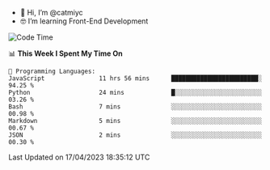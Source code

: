 - 👋 Hi, I’m @catmiyc
- 🤓 I’m learning Front-End Development

<!---
catmiyc/catmiyc is a ✨ special ✨ repository because its `README.md` (this file) appears on your GitHub profile.
You can click the Preview link to take a look at your changes.
--->


<!--START_SECTION:waka-->
![Code Time](http://img.shields.io/badge/Code%20Time-137%20hrs%2031%20mins-blue)

📊 **This Week I Spent My Time On** 

```text
💬 Programming Languages: 
JavaScript               11 hrs 56 mins      ████████████████████████░   94.25 % 
Python                   24 mins             █░░░░░░░░░░░░░░░░░░░░░░░░   03.26 % 
Bash                     7 mins              ░░░░░░░░░░░░░░░░░░░░░░░░░   00.98 % 
Markdown                 5 mins              ░░░░░░░░░░░░░░░░░░░░░░░░░   00.67 % 
JSON                     2 mins              ░░░░░░░░░░░░░░░░░░░░░░░░░   00.30 % 
```


 Last Updated on 17/04/2023 18:35:12 UTC
<!--END_SECTION:waka-->
